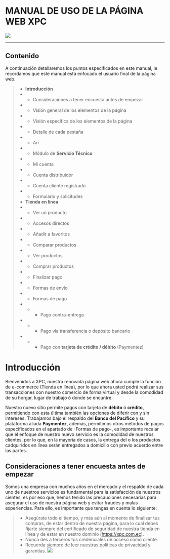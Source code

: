 # MANUAL DE USO DE LA PÁGINA WEB XPC

![](https://xpc.com.ec/guides-images/2.png)

------
## Contenido
A continuación detallaremos los puntos especificados en este manual, le recordamos que este manual está enfocado el usuario final de la página web.
> - **Introducción**
> - - Consideraciones a tener encuesta antes de empezar
> - - Visión general de los elementos de la página
> - - Visión específica de los elementos de la página
> - - Detalle de cada pestaña
> - - Ari
> - - Módulo de **Servicio Técnico**
> - - Mi cuenta
> - - Cuenta distribuidor
> - - Cuenta cliente registrado
> - - Formulario y solicitudes
> - **Tienda en línea**
> - - Ver un producto
> - - Accesos directos
> - - Añadir a favoritos
> - - Comparar productos
> - - Ver productos
> - - Comprar productos
> - - Finalizar pago
> - - Formas de envío
> - - Formas de pago
> - - - Pago contra-entrega
> - - - Pago vía transferencia o depósito bancario
> - - - Pago con **tarjeta de crédito / débito** (Paymentez)


# Introducción
Bienvenidos a XPC, nuestra renovada página web ahora cumple la función de e-commerce (Tienda en línea), por lo que ahora usted podrá realizar sus transacciones con nuestro comercio de forma virtual y desde la comodidad de su horgar, lugar de trabajo ó donde se encuntre.

Nuestro nuevo sitio permite pagos con tarjeta de **débito** ó **crédito**, permitiendo con esta última también las opciones de diferir con y sin intereses. Trabajamos bajo el respaldo del **Banco del Pacífico** y su plataforma aliada **Paymentez**, además, permitimos otros métodos de pagos especificados en el apartado de -Formas de pago-, es importante recalar que el enfoque de nuestro nuevo servicio es la comodidad de nuestros clientes, por lo que, en la mayoría de casos, la entrega del o los productos cadquiridos en línea serán entregados a domicilio con previo acuerdo entre las partes.

## Consideraciones a tener encuesta antes de empezar
Somos una empresa con muchos años en el mercado y el respaldo de cada uno de nuestros servicios es fundamental para la satisfacción de nuestros cientes, es por eso que, hemos tenido las precauciones necesarias para asegurar el uso de nuestra página web y evitar fraudes y malas experiencias. Para ello, es importante que tengas en cuenta lo siguiente:

> - Asegúrate todo el tiempo, y más aún al momento de finalizar tus compras, de estar dentro de nuestra página, para lo cual debes fijarte siempre del certificado de seguridad de nuestra tienda en línea y de estar en nuestro dominio (https://xpc.com.ec).
> - Nunca des a terceros tus credenciales de acceso como cliente.
> - Recuerda siempre de leer nuestras políticas de privacidad y garantías.
> ![](https://xpc.com.ec/guides-images/1.png)
